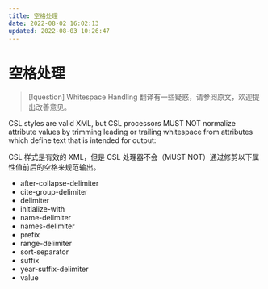 ```yaml
---
title: 空格处理
date: 2022-08-02 16:02:13
updated: 2022-08-03 10:26:47
---
```


# 空格处理

> [!question] Whitespace Handling
> 翻译有一些疑惑，请参阅原文，欢迎提出改善意见。

CSL styles are valid XML, but CSL processors MUST NOT normalize attribute values by trimming leading or trailing whitespace from attributes which define text that is intended for output:

CSL 样式是有效的 XML，但是 CSL 处理器不会（MUST NOT）通过修剪以下属性值前后的空格来规范输出。

- after-collapse-delimiter
- cite-group-delimiter
- delimiter
- initialize-with
- name-delimiter
- names-delimiter
- prefix
- range-delimiter
- sort-separator
- suffix
- year-suffix-delimiter
- value
